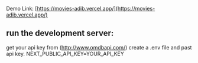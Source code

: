 Demo Link: [https://movies-adib.vercel.app/](https://movies-adib.vercel.app/)

## run the development server:

get your api key from (http://www.omdbapi.com/)
create a .env file and past api key. NEXT_PUBLIC_API_KEY=YOUR_API_KEY
